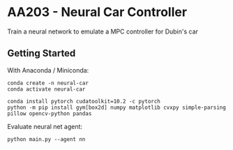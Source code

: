 # AA203 - Neural Car Controller
Train a neural network to emulate a MPC controller for Dubin's car

## Getting Started
With Anaconda / Miniconda:
```
conda create -n neural-car
conda activate neural-car

conda install pytorch cudatoolkit=10.2 -c pytorch
python -m pip install gym[box2d] numpy matplotlib cvxpy simple-parsing pillow opencv-python pandas
```

Evaluate neural net agent: 
```
python main.py --agent nn
```
